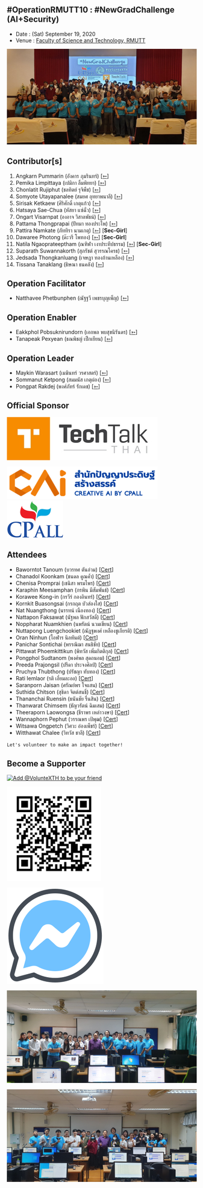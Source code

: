 ## #OperationRMUTT10 : #NewGradChallenge (AI+Security)

+ Date : (Sat) September 19, 2020
+ Venue : [Faculty of Science and Technology, RMUTT](http://www.sci.rmutt.ac.th/)


[![](/OperationRMUTT10/pic/Group.jpg "#OperationRMUTT10")](https://www.facebook.com/hashtag/OperationRMUTT10)

## Contributor[s]
1. Angkarn Pummarin (อังคาร ภุมรินทร์) [[➳](https://www.facebook.com/in8l00p)]
1. Pemika Limpittaya (เปมิกา ลิ้มพิทยา) [[➳](https://www.facebook.com/tourlek.fisho)]
1. Chonlatit Rujiphut (ชลทิตย์ รุจิพืช) [[➳](https://www.facebook.com/Tsunakun27)]
1. Somyote Utayapanalee (สมยศ อุทยาพนาลี) [[➳](https://www.facebook.com/yote.utaya)]
1. Sirisak Ketkaew (ศิริศักดิ์ เกตุแก้ว) [[➳](https://www.facebook.com/sirisak.k94)]
1. Hatsaya Sae-Chua (หัสยา แซ่ฉั่ว) [[➳](https://www.facebook.com/profile.php?id=100005176634024)]
1. Ongart Visarnpat (องอาจ วิสาลพัธน์) [[➳](https://www.facebook.com/profile.php?id=100001047251442)]
1. Pattama Thongprapai (ปัทมา ทองประไพ) [[➳](https://www.facebook.com/pattama.thongprapai)]
1. Pattira Namkate (ภัททิรา นามเกตุ) [[➳](https://www.facebook.com/baitoeyJa)] [**Sec-Girl**]
1. Dawaree Photong (ด๊ะวรี โพทอง) [[➳](https://www.facebook.com/bced.kmutnb)] [**Sec-Girl**]
1. Natila Ngaoprateeptham (ณฑิฬา เงาประทีปธรรม) [[➳](https://www.facebook.com/natila.smile2gether)] [**Sec-Girl**]
1. Suparath Suwannakorth (สุภรัชต์ สุวรรณโครธ) [[➳](https://www.facebook.com/babababest)]
1. Jedsada Thongkanluang (เจษฎา ทองก้านเหลือง) [[➳](https://www.facebook.com/tomcisco)]
1. Tissana Tanaklang (ธิษณา ธนคลัง) [[➳](https://web.facebook.com/tissana.t)]

## Operation Facilitator
+ Natthavee Phetbunphen (ณัฐฐวี เพชรบุญเพ็ญ) [[➳](https://www.facebook.com/P.Phetbunphen)]

## Operation Enabler
+ Eakkphol Pobsuknirundorn (เอกพล พบสุขนิรันดร) [[➳](https://www.facebook.com/eakkphol)]
+ Tanapeak Pexyean (ธณพิชญ์ เป็กเยียน) [[➳](https://www.facebook.com/teerapon.pexyean)]

## Operation Leader
+ Maykin Warasart (เมฆินทร์ วรศาสตร์) [[➳](http://mk.in.th)]
+ Sommanut Ketpong (สมมนัส เกตุผ่อง) [[➳](https://www.facebook.com/tong.ketpong)]
+ Pongpat Rakdej (พงศ์ภัทร์ รักเดช) [[➳](https://www.facebook.com/pongpatrakdej)]

## Official Sponsor
[![](/OperationRMUTT10/pic/TechTalkThai.jpg "TechTalkThai - ศูนย์รวมข่าว Enterprise IT ออนไลน์แห่งแรกในประเทศไทย")](https://www.techtalkthai.com/)

[![](/OperationRMUTT10/pic/CAIlogo.png "พัฒนา ยกระดับ การนำความรู้ของบุคลากรในองค์กรให้ใช้ AI ได้อย่างมีคุณภาพระดับมาตรฐาน")](https://www.caicamp.com/)
[![](/OperationRMUTT10/pic/cp-all-logo_150.png "บริษัท ซีพี ออลล์ จํากัด (มหาชน) &quot;ร่วมสร้างสรรค์และแบ่งปันโอกาสให้ทุกคน&quot;")](https://www.caicamp.com/)

## Attendees

+ Baworntot Tanoum (บวรทศ ตันอ่วม) [[Cert](OperationRMUTT10/Attendance/VXOpRMUTT10-20200919-Baworntot-Tanoum.pdf)]
+ Chanadol Koonkam (ชนดล คูณค้ำ) [[Cert](OperationRMUTT10/Attendance/VXOpRMUTT10-20200919-Chanadol-Koonkam.pdf)]
+ Chenisa Promprai (เชนิสา พรมไพร) [[Cert](OperationRMUTT10/Attendance/VXOpRMUTT10-20200919-Chenisa-Promprai.pdf)]
+ Karaphin Meesamphan (กรพิน มีสัมพันธ์) [[Cert](OperationRMUTT10/Attendance/VXOpRMUTT10-20200919-Karaphin-Meesamphan.pdf)]
+ Korawee Kong-in (กรวีร์ กองอินทร์) [[Cert](OperationRMUTT10/Attendance/VXOpRMUTT10-20200919-Korawee-Kong-in.pdf)]
+ Kornkit Buasongsai (กรกฤต บัวส่องใส) [[Cert](OperationRMUTT10/Attendance/VXOpRMUTT10-20200919-Kornkit-Buasongsai.pdf)]
+ Nat Nuangthong (นรรทน์ เนืองทอง) [[Cert](OperationRMUTT10/Attendance/VXOpRMUTT10-20200919-Nat-Nuangthong.pdf)]
+ Nattapon Faksawat (นัฐพล ฟักสวัสดิ์) [[Cert](OperationRMUTT10/Attendance/VXOpRMUTT10-20200919-Nattapon-Faksawat.pdf)]
+ Noppharat Nuamkhien (นพรัตน์ นวมเขียน) [[Cert](OperationRMUTT10/Attendance/VXOpRMUTT10-20200919-Noppharat-Nuamkhien.pdf)]
+ Nuttapong Luengchookiet (ณัฏฐพงศ์ เหลืองชูเกียรติ) [[Cert](OperationRMUTT10/Attendance/VXOpRMUTT10-20200919-Nuttapong-Luengchookiet.pdf)]
+ Oran Ninhun (โอฬาร นิลหันต์) [[Cert](OperationRMUTT10/Attendance/VXOpRMUTT10-20200919-Oran-Ninhun.pdf)]
+ Panichar Sontichai (พรรณิฌา สนธิชัย) [[Cert](OperationRMUTT10/Attendance/VXOpRMUTT10-20200919-Panichar-Sontichai.pdf)]
+ Pittawat Phoemkittikun (พิทวัส เพิ่มกิตติกุล) [[Cert](OperationRMUTT10/Attendance/VXOpRMUTT10-20200919-Pittawat-Phoemkittikun.pdf)]
+ Pongphol Sudtanom (พงศ์พล สุดถนอม) [[Cert](OperationRMUTT10/Attendance/VXOpRMUTT10-20200919-Pongphol-Sudtanom.pdf)]
+ Preeda Prajongsil (ปรีดา ประจงศิลป์) [[Cert](OperationRMUTT10/Attendance/VXOpRMUTT10-20200919-Preeda-Prajongsil.pdf)]
+ Pruchya Thubthong (ปรัชญา ทับทอง) [[Cert](OperationRMUTT10/Attendance/VXOpRMUTT10-20200919-Pruchya-Thubthong.pdf)]
+ Rati Iemlaor (รติ เอี่ยมละออ) [[Cert](OperationRMUTT10/Attendance/VXOpRMUTT10-20200919-Rati-Iemlaor.pdf)]
+ Saranporn Jaisan (ศรัณย์พร ใจแสน) [[Cert](OperationRMUTT10/Attendance/VXOpRMUTT10-20200919-Saranporn-Jaisan.pdf)]
+ Suthida Chitson (สุธิดา จิตต์สนธิ์) [[Cert](OperationRMUTT10/Attendance/VXOpRMUTT10-20200919-Suthida-Chitson.pdf)]
+ Thananchai Ruensin (ธนันชัย รื่นสิน) [[Cert](OperationRMUTT10/Attendance/VXOpRMUTT10-20200919-Thananchai-Ruensin.pdf)]
+ Thanwarat Chimsem (ธัญวรัตน์ ฉิมเสม) [[Cert](OperationRMUTT10/Attendance/VXOpRMUTT10-20200919-Thanwarat-Chimsem.pdf)]
+ Theeraporn Laowongsa (ธีราพร  เหล่าวงษา) [[Cert](OperationRMUTT10/Attendance/VXOpRMUTT10-20200919-Theeraporn-Laowongsa.pdf)]
+ Wannaphorn Pephut (วรรณพร เป้พุฒ) [[Cert](OperationRMUTT10/Attendance/VXOpRMUTT10-20200919-Wannaphorn-Pephut.pdf)]
+ Witsawa Ongpetch (วิศวะ อ่องเพ็ชร์) [[Cert](OperationRMUTT10/Attendance/VXOpRMUTT10-20200919-Witsawa-Ongpetch.pdf)]
+ Witthawat Chalee (วิทวัส ชาลี) [[Cert](OperationRMUTT10/Attendance/VXOpRMUTT10-20200919-Witthawat-Chalee.pdf)]

```markdown
Let's volunteer to make an impact together!
```

## Become a Supporter

[![](https://scdn.line-apps.com/n/line_add_friends/btn/en.png "Add @VolunteXTH to be your friend")](https://lin.ee/cnIgUj4)

[![](/@VolunteXTH.png "Add @VolunteXTH to be your friend")](https://line.me/R/ti/p/@voluntex)

[![](/fb-m.png "Talk to us via FB messenger")](https://m.me/VolunteXTH)


[![](/OperationRMUTT10/pic/Group-AI.jpg "#OperationRMUTT10")](https://www.facebook.com/hashtag/OperationRMUTT10)

[![](/OperationRMUTT10/pic/Group-Sec.jpg "#OperationRMUTT10")](https://www.facebook.com/hashtag/OperationRMUTT10)